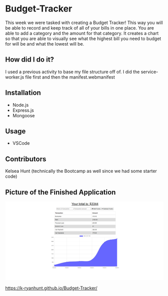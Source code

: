 # Budget-Tracker

This week we were tasked with creating a Budget Tracker! This way you will be able to record and keep track of all of your bills in one place.  You are able to add a category and the amount for that category.  It creates a chart so that you are able to visually see what the highest bill you need to budget for will be and what the lowest will be.

## How did I do it?
I used a previous activity to base my file structure off of. I did the service-worker.js file first and then the manifest.webmanifest

## Installation
* Node.js
* Express.js
* Mongoose

## Usage
* VSCode

## Contributors
Kelsea Hunt (technically the Bootcamp as well since we had some starter code)

## Picture of the Finished Application
![Screenshot](images/Budget-Tracker.png)

https://k-ryanhunt.github.io/Budget-Tracker/